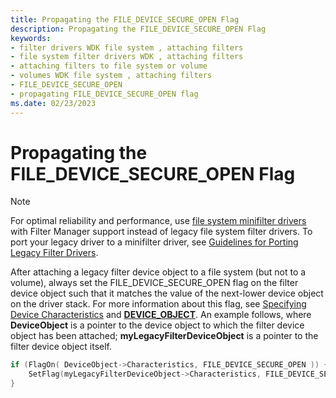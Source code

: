 ```yaml
---
title: Propagating the FILE_DEVICE_SECURE_OPEN Flag
description: Propagating the FILE_DEVICE_SECURE_OPEN Flag
keywords:
- filter drivers WDK file system , attaching filters
- file system filter drivers WDK , attaching filters
- attaching filters to file system or volume
- volumes WDK file system , attaching filters
- FILE_DEVICE_SECURE_OPEN
- propagating FILE_DEVICE_SECURE_OPEN flag
ms.date: 02/23/2023
---
```


# Propagating the FILE_DEVICE_SECURE_OPEN Flag

> [!NOTE]
> For optimal reliability and performance, use [file system minifilter drivers](./filter-manager-concepts.md) with Filter Manager support instead of legacy file system filter drivers. To port your legacy driver to a minifilter driver, see [Guidelines for Porting Legacy Filter Drivers](guidelines-for-porting-legacy-filter-drivers.md).

After attaching a legacy filter device object to a file system (but not to a volume), always set the FILE_DEVICE_SECURE_OPEN flag on the filter device object such that it matches the value of the next-lower device object on the driver stack. For more information about this flag, see [Specifying Device Characteristics](../kernel/specifying-device-characteristics.md) and [**DEVICE_OBJECT**](/windows-hardware/drivers/ddi/wdm/ns-wdm-_device_object). An example follows, where **DeviceObject** is a pointer to the device object to which the filter device object has been attached; **myLegacyFilterDeviceObject** is a pointer to the filter device object itself.

```cpp
if (FlagOn( DeviceObject->Characteristics, FILE_DEVICE_SECURE_OPEN )) {
    SetFlag(myLegacyFilterDeviceObject->Characteristics, FILE_DEVICE_SECURE_OPEN );
}
```
